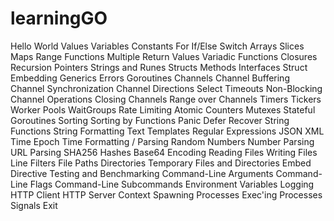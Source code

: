 # learningGO


Hello World
Values
Variables 
Constants For If/Else Switch Arrays Slices Maps Range Functions Multiple Return Values Variadic Functions Closures Recursion Pointers Strings and Runes Structs Methods Interfaces Struct Embedding Generics Errors Goroutines Channels Channel Buffering Channel Synchronization Channel Directions Select Timeouts Non-Blocking Channel Operations Closing Channels Range over Channels Timers Tickers Worker Pools WaitGroups Rate Limiting Atomic Counters Mutexes Stateful Goroutines Sorting Sorting by Functions Panic Defer Recover String Functions String Formatting Text Templates Regular Expressions JSON XML Time Epoch Time Formatting / Parsing Random Numbers Number Parsing URL Parsing SHA256 Hashes Base64 Encoding Reading Files Writing Files Line Filters File Paths Directories Temporary Files and Directories Embed Directive Testing and Benchmarking Command-Line Arguments Command-Line Flags Command-Line Subcommands Environment Variables Logging HTTP Client HTTP Server Context Spawning Processes Exec'ing Processes Signals Exit
